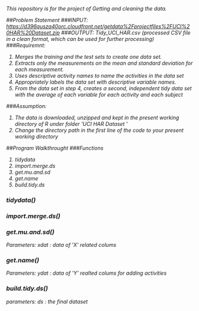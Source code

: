 <i>This repository is for the project of Getting and cleaning the data.<i>

##Problem Statement
###INPUT:
  https://d396qusza40orc.cloudfront.net/getdata%2Fprojectfiles%2FUCI%20HAR%20Dataset.zip 
###OUTPUT:
  Tidy_UCI_HAR.csv (processed CSV file in a clean format, which can be used for further processing)
###Requiremnt:
  1. Merges the training and the test sets to create one data set.
  2. Extracts only the measurements on the mean and standard deviation for each measurement. 
  3. Uses descriptive activity names to name the activities in the data set
  4. Appropriately labels the data set with descriptive variable names. 
  5. From the data set in step 4, creates a second, independent tidy data set with the average of each variable for each activity and each subject

###Assumption:
  1. The data is downloaded, unzipped and kept in the present working directory of R under folder 'UCI HAR Dataset '
  2. Change the directory path in the  first line of the code to your present working directory

##Program Walkthrought 
###Functions
  1. tidydata
  2. import.merge.ds
  3. get.mu.and.sd
  4. get.name
  5. build.tidy.ds

### tidydata()
### import.merge.ds()
### get.mu.and.sd()
Parameters: xdat : data of 'X' related colums
### get.name()
Parameters: ydat : data of 'Y' realted colums for adding activities
### build.tidy.ds()
parameters: ds : the final dataset 

